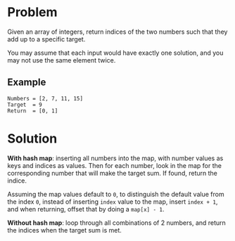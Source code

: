 # Problem

Given an array of integers, return indices of the two numbers such that they add up to a specific target.

You may assume that each input would have exactly one solution, and you may not use the same element twice.

## Example

```
Numbers = [2, 7, 11, 15]
Target  = 9
Return  = [0, 1]
```

# Solution

**With hash map**: inserting all numbers into the map, with number values as keys and indices as values. Then for each number, look in the map for the corresponding number that will make the target sum. If found, return the indice.

Assuming the map values default to `0`, to distinguish the default value from the index `0`, instead of inserting `index` value to the map, insert `index + 1`, and when returning, offset that by doing a `map[x] - 1`.

**Without hash map**: loop through all combinations of 2 numbers, and return the indices when the target sum is met.
